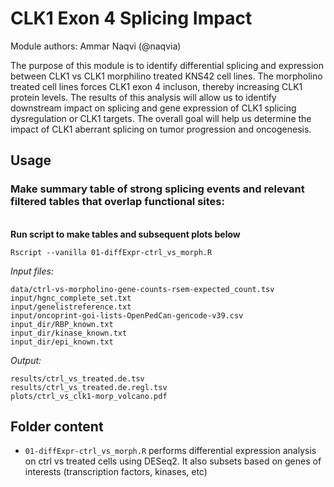 # CLK1 Exon 4 Splicing Impact

Module authors: Ammar Naqvi (@naqvia)

The purpose of this module is to identify differential splicing and expression between CLK1 vs CLK1 morphilino treated KNS42 cell lines. The morpholino treated cell lines forces CLK1 exon 4 incluson, thereby increasing CLK1 protein levels. The results of this analysis will allow us to identify downstream impact on splicing and gene expression of CLK1 splicing dysregulation or CLK1 targets. The overall goal will help us determine the impact of CLK1 aberrant splicing on tumor progression and oncogenesis.



## Usage
### Make summary table of strong splicing events and relevant filtered tables that overlap functional sites:
<br>**Run script to make tables and subsequent plots below**
```
Rscript --vanilla 01-diffExpr-ctrl_vs_morph.R
```

*Input files:*
```
data/ctrl-vs-morpholino-gene-counts-rsem-expected_count.tsv
input/hgnc_complete_set.txt
input/genelistreference.txt
input/oncoprint-goi-lists-OpenPedCan-gencode-v39.csv
input_dir/RBP_known.txt
input_dir/kinase_known.txt
input_dir/epi_known.txt
```

*Output:*
```
results/ctrl_vs_treated.de.tsv
results/ctrl_vs_treated.de.regl.tsv
plots/ctrl_vs_clk1-morp_volcano.pdf
```

## Folder content
* `01-diffExpr-ctrl_vs_morph.R` performs differential expression analysis on ctrl vs treated cells using DESeq2. It also subsets based on genes of interests (transcription factors, kinases, etc)
